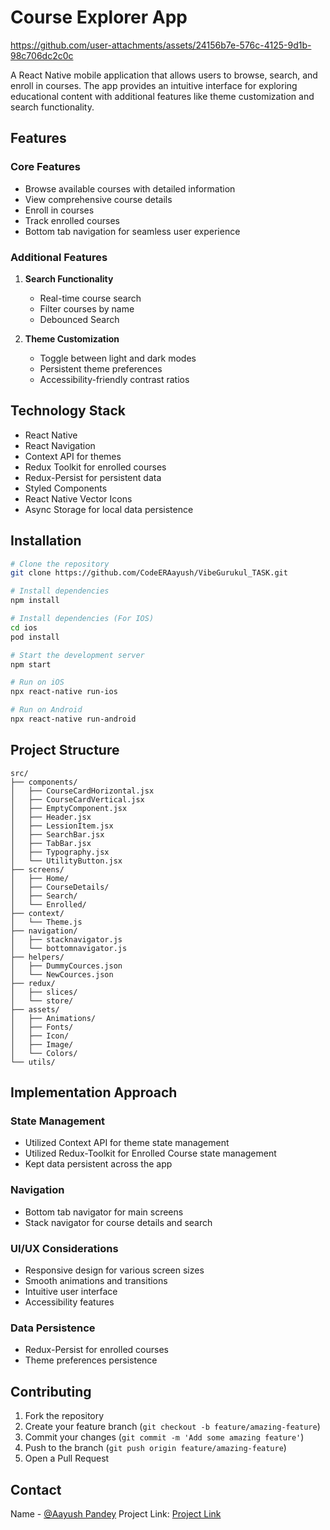 # Course Explorer App

https://github.com/user-attachments/assets/24156b7e-576c-4125-9d1b-98c706dc2c0c



A React Native mobile application that allows users to browse, search, and enroll in courses. The app provides an intuitive interface for exploring educational content with additional features like theme customization and search functionality.

## Features

### Core Features
- Browse available courses with detailed information
- View comprehensive course details
- Enroll in courses
- Track enrolled courses
- Bottom tab navigation for seamless user experience

### Additional Features
1. **Search Functionality**
   - Real-time course search
   - Filter courses by name 
   - Debounced Search

2. **Theme Customization**
   - Toggle between light and dark modes
   - Persistent theme preferences
   - Accessibility-friendly contrast ratios

## Technology Stack

- React Native
- React Navigation
- Context API for themes
- Redux Toolkit for enrolled courses
- Redux-Persist for persistent data
- Styled Components
- React Native Vector Icons
- Async Storage for local data persistence

## Installation

```bash
# Clone the repository
git clone https://github.com/CodeERAayush/VibeGurukul_TASK.git

# Install dependencies
npm install

# Install dependencies (For IOS)
cd ios
pod install

# Start the development server
npm start

# Run on iOS
npx react-native run-ios

# Run on Android
npx react-native run-android
```

## Project Structure

```
src/
├── components/
│   ├── CourseCardHorizontal.jsx
│   ├── CourseCardVertical.jsx
│   ├── EmptyComponent.jsx
│   ├── Header.jsx
│   ├── LessionItem.jsx
│   ├── SearchBar.jsx
│   ├── TabBar.jsx
│   ├── Typography.jsx
│   └── UtilityButton.jsx
├── screens/
│   ├── Home/
│   ├── CourseDetails/
│   ├── Search/
│   └── Enrolled/
├── context/
│   └── Theme.js
├── navigation/
│   ├── stacknavigator.js
│   └── bottomnavigator.js
├── helpers/
│   ├── DummyCources.json
│   └── NewCources.json
├── redux/
│   ├── slices/
│   └── store/
├── assets/
│   ├── Animations/
│   ├── Fonts/
│   ├── Icon/
│   ├── Image/
│   └── Colors/
└── utils/
```

## Implementation Approach

### State Management
- Utilized Context API for theme state management 
- Utilized Redux-Toolkit for Enrolled Course state management 
- Kept data persistent across the app 

### Navigation
- Bottom tab navigator for main screens
- Stack navigator for course details and search

### UI/UX Considerations
- Responsive design for various screen sizes
- Smooth animations and transitions
- Intuitive user interface
- Accessibility features

### Data Persistence
- Redux-Persist for enrolled courses
- Theme preferences persistence


## Contributing

1. Fork the repository
2. Create your feature branch (`git checkout -b feature/amazing-feature`)
3. Commit your changes (`git commit -m 'Add some amazing feature'`)
4. Push to the branch (`git push origin feature/amazing-feature`)
5. Open a Pull Request


## Contact

Name - [@Aayush Pandey](https://www.linkedin.com/in/aayush-pandey-a8b65b203/)
Project Link: [Project Link](https://github.com/CodeERAayush/VibeGurukul_TASK)
